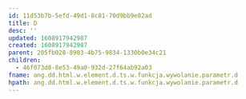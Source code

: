 ```yaml
---
id: 11d53b7b-5efd-49d1-8c81-70d9bb9e02ad
title: D
desc: ''
updated: 1608917942987
created: 1608917942987
parent: 205fb028-8903-4b75-9834-1330b0e34c21
children:
  - 46f073d8-8e53-49a0-932d-27f64ab92a03
fname: ang.dd.html.w.element.d.ts.w.funkcja.wywolanie.parametr.d
hpath: ang.dd.html.w.element.d.ts.w.funkcja.wywolanie.parametr.d
---
```



